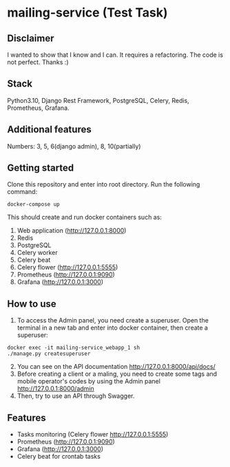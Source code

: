 # mailing-service (Test Task)
## Disclaimer
I wanted to show that I know and I can. It requires a refactoring. The code is not perfect.  Thanks :)
## Stack
Python3.10, Django Rest Framework, PostgreSQL, Celery, Redis, Prometheus, Grafana.

## Additional features
Numbers: 3, 5, 6(django admin), 8, 10(partially)

## Getting started

Clone this repository and enter into root directory. Run the following command:
```
docker-compose up
```
This should create and run docker containers such as:
1. Web application (http://127.0.0.1:8000)
2. Redis
3. PostgreSQL
4. Celery worker
5. Celery beat
6. Celery flower (http://127.0.0.1:5555)
7. Prometheus (http://127.0.0.1:9090)
8. Grafana (http://127.0.0.1:3000)

## How to use
1. To access the Admin panel, you need create a superuser. Open the terminal in a new tab and enter into docker container, then create a superuser:
```
docker exec -it mailing-service_webapp_1 sh
./manage.py createsuperuser
```
2. You can see on the API documentation http://127.0.0.1:8000/api/docs/
3. Before creating a client or a maling, you need to create some tags and mobile operator's codes by using the Admin panel http://127.0.0.1:8000/admin
4. Then, try to use an API through Swagger.

## Features
- Tasks monitoring (Celery flower http://127.0.0.1:5555)
- Prometheus (http://127.0.0.1:9090)
- Grafana (http://127.0.0.1:3000)
- Celery beat for crontab tasks

